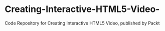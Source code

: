 # Creating-Interactive-HTML5-Video-
Code Repository for Creating Interactive HTML5 Video, published by Packt
